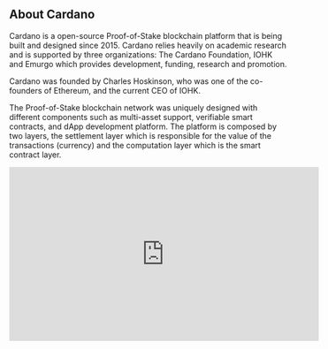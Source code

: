 ## About Cardano

Cardano is a open-source Proof-of-Stake blockchain platform that is being built and designed since 2015. Cardano relies heavily on academic research and is supported by three organizations: The Cardano Foundation, IOHK and Emurgo which provides development, funding, research and promotion.

Cardano was founded by Charles Hoskinson, who was one of the co-founders of Ethereum, and the current CEO of IOHK.

The Proof-of-Stake blockchain network was uniquely designed with different components such as multi-asset support, verifiable smart contracts, and dApp development platform. The platform is composed by two layers, the settlement layer which is responsible for the value of the transactions (currency) and the computation layer which is the smart contract layer.

<iframe width="560" height="315" src="https://www.youtube.com/watch?v=Do8rHvr65ZA" frameborder="0" allow="accelerometer; autoplay; clipboard-write; encrypted-media; gyroscope; picture-in-picture" allowfullscreen></iframe>
